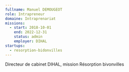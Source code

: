 ```yaml
---
fullname: Manuel DEMOUGEOT
role: Intrapreneur
domaine: Intraprenariat
missions:
  - start: 2018-10-01
    end: 2022-12-31
    status: admin
    employer: DIHAL
startups:
  - resorption-bidonvilles
---
```


Directeur de cabinet DIHAL, mission Résorption bivonvilles
